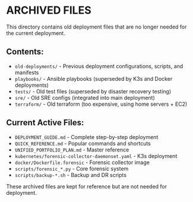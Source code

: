 # ARCHIVED FILES

This directory contains old deployment files that are no longer needed for the current deployment.

## Contents:
- `old-deployments/` - Previous deployment configurations, scripts, and manifests
- `playbooks/` - Ansible playbooks (superseded by K3s and Docker deployments)
- `tests/` - Old test files (superseded by disaster recovery testing)
- `sre/` - Old SRE configs (integrated into main deployment)
- `terraform/` - Old terraform (too expensive, using home servers + EC2)

## Current Active Files:
- `DEPLOYMENT_GUIDE.md` - Complete step-by-step deployment
- `QUICK_REFERENCE.md` - Popular commands and shortcuts
- `UNIFIED_PORTFOLIO_PLAN.md` - Master reference
- `kubernetes/forensic-collector-daemonset.yaml` - K3s deployment
- `docker/Dockerfile.forensic` - Forensic collector image
- `scripts/forensic_*.py` - Core forensic system
- `scripts/backup-*.sh` - Backup and DR scripts

These archived files are kept for reference but are not needed for deployment.